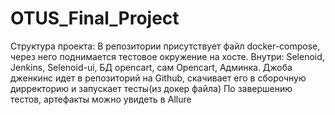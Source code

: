 # OTUS_Final_Project
Структура проекта:
В репозитории присутствует файл doсker-compose, через него поднимается тестовое окружение на хосте.
Внутри: Selenoid, Jenkins, Selenoid-ui, БД opencart, сам Opencart, Админка.
Джоба дженкинс идет в репозиторий на Github, скачивает его в сборочную дирректорию и запускает тесты(из докер файла)
По завершению тестов, артефакты можно увидеть в Allure
